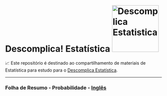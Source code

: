 # Descomplica! Estatística <a  href="https://www.instagram.com/descomplicaestatistica/"> <img src="https://descomplicaestatistica.files.wordpress.com/2020/08/cropped-capa-facebook-3.png" title="Descomplica Estatistica" class="center" width="150">  </a>
  
:chart_with_upwards_trend:
Este repositório é destinado ao compartilhamento de materiais de Estatística para estudo para o
[Descomplica Estatística](https://www.instagram.com/descomplicaestatistica/). 
   
-------


### Folha de Resumo - Probabilidade -  [Inglês](https://static1.squarespace.com/static/54bf3241e4b0f0d81bf7ff36/t/55e9494fe4b011aed10e48e5/1441352015658/probability_cheatsheet.pdf)
    

